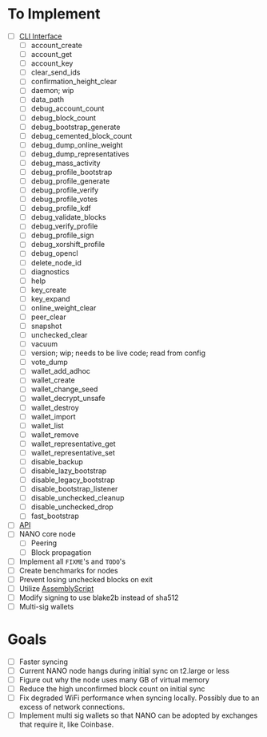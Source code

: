 # To Implement
- [ ] [CLI Interface](https://github.com/nanocurrency/nano-node/wiki/Command-line-interface)
    - [ ] account_create
    - [ ] account_get
    - [ ] account_key
    - [ ] clear_send_ids
    - [ ] confirmation_height_clear
    - [ ] daemon; wip
    - [ ] data_path
    - [ ] debug_account_count
    - [ ] debug_block_count
    - [ ] debug_bootstrap_generate
    - [ ] debug_cemented_block_count
    - [ ] debug_dump_online_weight
    - [ ] debug_dump_representatives
    - [ ] debug_mass_activity
    - [ ] debug_profile_bootstrap
    - [ ] debug_profile_generate
    - [ ] debug_profile_verify
    - [ ] debug_profile_votes
    - [ ] debug_profile_kdf
    - [ ] debug_validate_blocks
    - [ ] debug_verify_profile
    - [ ] debug_profile_sign
    - [ ] debug_xorshift_profile
    - [ ] debug_opencl
    - [ ] delete_node_id
    - [ ] diagnostics
    - [ ] help
    - [ ] key_create
    - [ ] key_expand
    - [ ] online_weight_clear
    - [ ] peer_clear
    - [ ] snapshot
    - [ ] unchecked_clear
    - [ ] vacuum
    - [ ] version; wip; needs to be live code; read from config
    - [ ] vote_dump
    - [ ] wallet_add_adhoc
    - [ ] wallet_create
    - [ ] wallet_change_seed
    - [ ] wallet_decrypt_unsafe
    - [ ] wallet_destroy
    - [ ] wallet_import
    - [ ] wallet_list
    - [ ] wallet_remove
    - [ ] wallet_representative_get
    - [ ] wallet_representative_set
    - [ ] disable_backup
    - [ ] disable_lazy_bootstrap
    - [ ] disable_legacy_bootstrap
    - [ ] disable_bootstrap_listener
    - [ ] disable_unchecked_cleanup
    - [ ] disable_unchecked_drop
    - [ ] fast_bootstrap
- [ ] [API](https://github.com/nanocurrency/nano-node/wiki/RPC-protocol)
- [ ] NANO core node
    - [ ] Peering
    - [ ] Block propagation
- [ ] Implement all `FIXME`'s and `TODO`'s
- [ ] Create benchmarks for nodes
- [ ] Prevent losing unchecked blocks on exit
- [ ] Utilize [AssemblyScript](https://github.com/AssemblyScript/assemblyscript)
- [ ] Modify signing to use blake2b instead of sha512
- [ ] Multi-sig wallets

# Goals
- [ ] Faster syncing
- [ ] Current NANO node hangs during initial sync on t2.large or less
- [ ] Figure out why the node uses many GB of virtual memory
- [ ] Reduce the high unconfirmed block count on initial sync
- [ ] Fix degraded WiFi performance when syncing locally. Possibly due to an excess of network connections.
- [ ] Implement multi sig wallets so that NANO can be adopted by exchanges that require it, like Coinbase.
